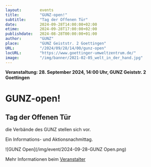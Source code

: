 ```yaml
---
layout:        events
title:         "GUNZ-open!"
subtitle:      "Tag der Offenen Tür"
date:          2024-09-28T14:00:00+02:00
etime:         2024-09-28T17:00:00+02:00
publishdate:   2024-08-28T00:00:00+01:00
author:        "GUNZ"
place:         "GUNZ Geiststr. 2 Goettingen"
URL:           "/2024/09/28/14/00/gunz-open"
locURL:        "https://www.goettinger-umweltzentrum.de/"
image:         "/img/banner/2021-02-05_welt_in_der_hand.jpg"
---
```


**Veranstaltung: 28. September 2024, 14:00 Uhr, GUNZ Geiststr. 2 Goettingen**

GUNZ-open!
===========

Tag der Offenen Tür
-----------
die Verbände des GUNZ stellen sich vor.

Ein Informations- und Aktionsnachmittag.

![GUNZ Open](/img/event/2024-09-28-GUNZ Open.png)

Mehr Informationen beim [Veranstalter](https://www.goettinger-umweltzentrum.de/)

